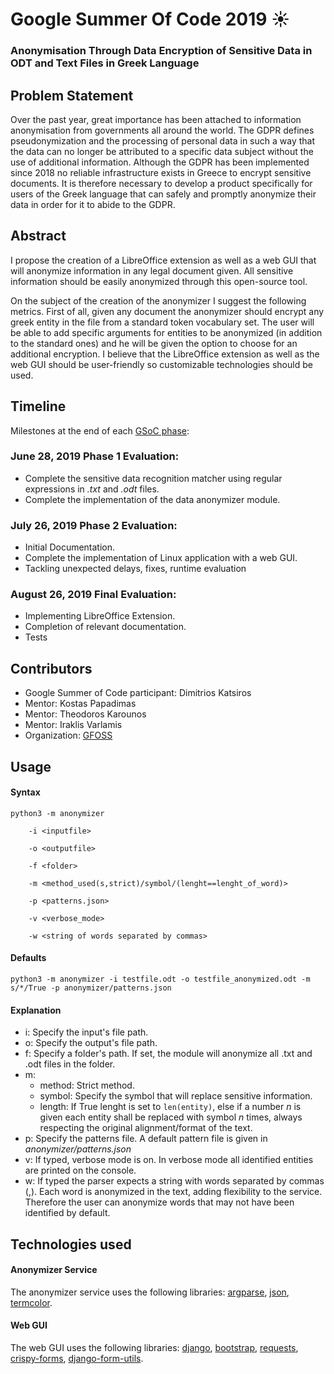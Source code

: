 # Google Summer Of Code 2019 :sunny:

### Anonymisation Through Data Encryption of Sensitive Data in ODT and Text Files in Greek Language

## Problem Statement
Over the past year, great importance has been attached to information anonymisation from governments all around the world. The GDPR defines pseudonymization and the processing of personal data in such a way that the data can no longer be attributed to a specific data subject without the use of additional information. Although the GDPR has been implemented since 2018 no reliable infrastructure exists in Greece to encrypt sensitive documents. It is therefore necessary to develop a product specifically for users of the Greek language that can safely and promptly anonymize their data in order for it to abide to the GDPR.

## Abstract
I propose the creation of a LibreOffice extension as well as a web GUI that will anonymize information in any legal document given. All sensitive information should be easily anonymized through this open-source tool. 

On the subject of the creation of the anonymizer I suggest the following metrics. First of all, given any document the anonymizer should encrypt any greek entity in the file from a standard token vocabulary set. The user will be able to add specific arguments for entities to be anonymized (in addition to the standard ones) and he will be given the option to choose for an additional encryption. I believe that the LibreOffice extension as well as the web GUI should be user-friendly so customizable technologies should be used.

## Timeline
Milestones at the end of each [GSoC phase](https://developers.google.com/open-source/gsoc/timeline):

### June 28, 2019 Phase 1 Evaluation:
- Complete the sensitive data recognition matcher using regular expressions in _.txt_ and _.odt_ files.
- Complete the implementation of the data anonymizer module.
### July 26, 2019 Phase 2 Evaluation:
- Initial Documentation.
- Complete the implementation of Linux application with a web GUI.
- Tackling unexpected delays, fixes, runtime evaluation
### August 26, 2019 Final Evaluation:
- Implementing LibreOffice Extension.
- Completion of relevant documentation.
- Tests

## Contributors
- Google Summer of Code participant: Dimitrios Katsiros
- Mentor: Kostas Papadimas
- Mentor: Theodoros Karounos
- Mentor: Iraklis Varlamis
- Organization: [GFOSS](https://gfoss.eu/)

## Usage

#### Syntax

```
python3 -m anonymizer

    -i <inputfile>
    
    -o <outputfile>
    
    -f <folder>
    
    -m <method_used(s,strict)/symbol/(lenght==lenght_of_word)>
    
    -p <patterns.json>
    
    -v <verbose_mode>
    
    -w <string of words separated by commas>
```


#### Defaults

```
python3 -m anonymizer -i testfile.odt -o testfile_anonymized.odt -m s/*/True -p anonymizer/patterns.json
```


#### Explanation

- i: Specify the input's file path.
- o: Specify the output's file  path.
- f: Specify a folder's path. If set, the module will anonymize all .txt and .odt files in the folder.
- m:
    - method: Strict method.
    - symbol: Specify the symbol that will replace sensitive information.
    - length: If True lenght is set to ` len(entity) `, else if a number _n_ is given each entity shall
              be replaced with symbol _n_ times, always respecting the original alignment/format of the text.
- p: Specify the patterns file. A default pattern file is given in _anonymizer/patterns.json_
- v: If typed, verbose mode is on. In verbose mode all identified entities are printed on the console.
- w: If typed the parser expects a string with words separated by commas (,). Each word is anonymized in the text, adding         flexibility to the service. Therefore the user can anonymize words that may not have been identified by default.

## Technologies used

#### Anonymizer Service
 The anonymizer service uses the following libraries: [argparse](https://docs.python.org/3/library/argparse.html), [json](https://docs.python.org/3/library/json.html), [termcolor](https://pypi.org/project/termcolor/).
#### Web GUI
 The web GUI uses the following libraries: [django](https://www.djangoproject.com/), [bootstrap](https://getbootstrap.com/), [requests](https://pypi.org/project/requests/), [crispy-forms](https://django-crispy-forms.readthedocs.io/en/latest/install.html), [django-form-utils](https://pypi.org/project/django-form-utils/).
